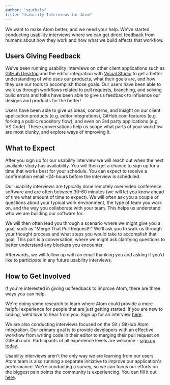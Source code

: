 ```yaml
---
author: "sguthals"
title: "Usability Interviews for Atom"
---
```


We want to make Atom better, and we need your help. We've started conducting usability interviews where we can get direct feedback from humans about how they work and how what we build affects that workflow.

<!--more-->

## Users Giving Feedback

We've been running usability interviews on other client applications such as [GitHub Desktop](https://desktop.github.com/) and the editor integration with [Visual Studio](https://visualstudio.github.com/) to get a better understanding of who uses our products, what their goals are, and how they use our tools to accomplish those goals. Our users have been able to walk us through workflows related to pull requests, branching, and solving build errors and folks have been able to give us feedback to influence our designs and products for the better!


Users have been able to give us ideas, concerns, and insight on our client application products (e.g. editor integrations), GitHub.com features (e.g. forking a public repository flow), and even on 3rd party applications (e.g. VS Code). These conversations help us scope what parts of your workflow are most clunky, and explore ways of improving it.

## What to Expect

After you sign up for our usability interview we will reach out when the next available study has availability. You will then get a chance to sign up for a time that works best for your schedule. You can expect to receive a confirmation email ~24-hours before the interview is
scheduled.

Our usability interviews are typically done remotely over video conference software and are often between 30-60 minutes (we will let you know ahead of time what amount of time to expect). We will often ask you a couple of questions about your typical work environment, the type of team you work on, and the way you collaborate with your team. This
helps us understand who we are building our software for.

We will then often lead you through a scenario where we might give you a goal, such as "Merge That Pull Request!!" We'll ask you to walk us through your thought process and what steps you would take to accomplish that goal. This part is a conversation, where we might ask clarifying questions to better understand any blockers you encounter.

Afterwards, we will follow up with an email thanking you and asking if you'd like to participate in any future usability interviews.

## How to Get Involved

If you're interested in giving us feedback to improve Atom, there are three ways you can help.

We're doing some research to learn where Atom could provide a more helpful experience for people that are just getting started. If you are new to coding, we'd love to hear from you. Sign up for an interview [here](https://bit.ly/2Qrx6rB).

We are also conducting interviews focused on the Git / GitHub Atom integration. Our primary goal is to provide developers with an effective workflow from writing code in their editor to merging their pull request on GitHub.com. Participants of all experience levels are welcome - [sign up today](https://goo.gl/sZgieF).

Usability interviews aren't the only way we are learning from our users. Atom team is also running a separate initiative to improve our application's performance. We're conducting a survey, so we can focus our efforts on the biggest pain points the community is experiencing. You can fill it out [here](https://docs.google.com/forms/d/e/1FAIpQLSfQ6-1Pm3-1FMrfDaPwWl67AHK5aBeUFbdB5H7jXCTJnt-Zaw/viewform).
